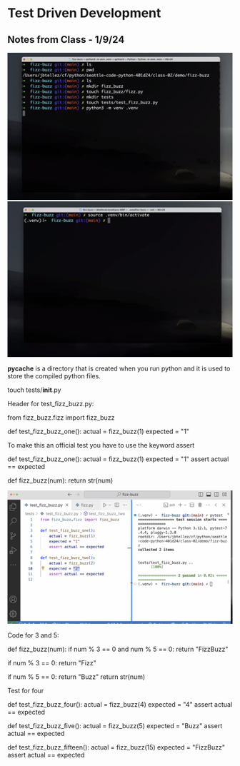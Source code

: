 # Test Driven Development 

## Notes from Class - 1/9/24

![setup](fizz/fizzbuzzterminal.png)
![setup](fizz/fizzbuzzterminal2.png)

__pycache__ is a directory that is created when you run python and it is used to store the compiled python files.

touch tests/__init__.py

Header for test_fizz_buzz.py:

from fizz_buzz.fizz import fizz_buzz


def test_fizz_buzz_one():
  actual = fizz_buzz(1)
  expected = "1"

To make this an official test you have to use the keyword assert

def test_fizz_buzz_one():
  actual = fizz_buzz(1)
  expected = "1"
  assert actual == expected

def fizz_buzz(num):
  return str(num)

![tests](fizz/fizzbuzztest.png)

Code for 3 and 5:

def fizz_buzz(num):
  if num % 3 == 0 and num % 5 == 0:
    return "FizzBuzz"

  if num % 3 == 0:
    return "Fizz"

  if num % 5 == 0:
    return "Buzz"
  return str(num)

Test for four

def test_fizz_buzz_four():
  actual = fizz_buzz(4)
  expected = "4"
  assert actual == expected

def test_fizz_buzz_five():
  actual = fizz_buzz(5)
  expected = "Buzz"
  assert actual == expected

def test_fizz_buzz_fifteen():
  actual = fizz_buzz(15)
  expected = "FizzBuzz"
  assert actual == expected